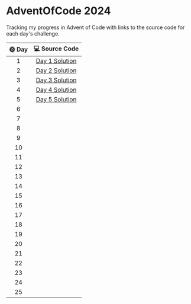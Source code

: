 # AdventOfCode 2024

Tracking my progress in Advent of Code with links to the source code for each day's challenge.

| 🌞 Day |                                                   💻 Source Code                                                   |
|:------:|:------------------------------------------------------------------------------------------------------------------:|
|   1    | [Day 1 Solution](https://github.com/see-quick/AdventOfCode/blob/main/_2024/src/main/java/advent/of/code/Day1.java) |
|   2    | [Day 2 Solution](https://github.com/see-quick/AdventOfCode/blob/main/_2024/src/main/java/advent/of/code/Day2.java) |
|   3    | [Day 3 Solution](https://github.com/see-quick/AdventOfCode/blob/main/_2024/src/main/java/advent/of/code/Day3.java) |
|   4    | [Day 4 Solution](https://github.com/see-quick/AdventOfCode/blob/main/_2024/src/main/java/advent/of/code/Day4.java) |
|   5    | [Day 5 Solution](https://github.com/see-quick/AdventOfCode/blob/main/_2024/src/main/java/advent/of/code/Day5.java) |
|   6    |                                                                                                                    |
|   7    |                                                                                                                    |
|   8    |                                                                                                                    |
|   9    |                                                                                                                    |
|   10   |                                                                                                                    |
|   11   |                                                                                                                    |
|   12   |                                                                                                                    |
|   13   |                                                                                                                    |
|   14   |                                                                                                                    |
|   15   |                                                                                                                    |
|   16   |                                                                                                                    |
|   17   |                                                                                                                    |
|   18   |                                                                                                                    |
|   19   |                                                                                                                    |
|   20   |                                                                                                                    |
|   21   |                                                                                                                    |
|   22   |                                                                                                                    |
|   23   |                                                                                                                    |
|   24   |                                                                                                                    |
|   25   |                                                                                                                    |